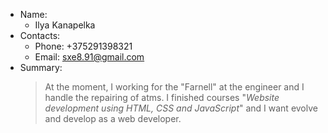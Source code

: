- Name:
	- Ilya Kanapelka
- Contacts:
	- Phone: +375291398321
	- Email: sxe8.91@gmail.com
- Summary:
	> At the moment, I working for the "Farnell" at the engineer and I handle the repairing of atms. I finished courses "*Website development using HTML, CSS and JavaScript*" and I want evolve and develop as a web developer.